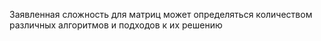 Заявленная сложность для матриц может определяться количеством различных алгоритмов и подходов к их решению
